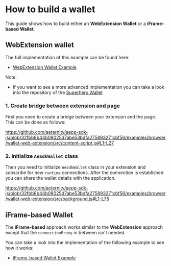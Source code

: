 # How to build a wallet

This guide shows how to build either an **WebExtension Wallet** or a **iFrame-based Wallet**.

## WebExtension wallet
The full implementation of this example can be found here:

- [WebExtension Wallet Example](https://github.com/aeternity/aepp-sdk-js/tree/master/examples/browser/wallet-web-extension)


Note:

- If you want to see a more advanced implementation you can take a look into the repository of the [Superhero Wallet](https://github.com/aeternity/superhero-wallet)

### 1. Create bridge between extension and page
First you need to create a bridge between your extension and the page. This can be done as follows:

https://github.com/aeternity/aepp-sdk-js/blob/32fbb8b44b08025d7abe53bdfa275893271cbf56/examples/browser/wallet-web-extension/src/content-script.js#L1-L27

### 2. Initialize `AeSdkWallet` class
Then you need to initialize `AeSdkWallet` class in your extension and subscribe for new `runtime` connections.
After the connection is established you can share the wallet details with the application.

https://github.com/aeternity/aepp-sdk-js/blob/32fbb8b44b08025d7abe53bdfa275893271cbf56/examples/browser/wallet-web-extension/src/background.js#L1-L75

## iFrame-based Wallet
The **iFrame-based** approach works similar to the **WebExtension** approach except that the `connectionProxy` in between isn't needed.

You can take a look into the implementation of the following example to see how it works:

- [iFrame-based Wallet Example](https://github.com/aeternity/aepp-sdk-js/tree/master/examples/browser/wallet-iframe)
